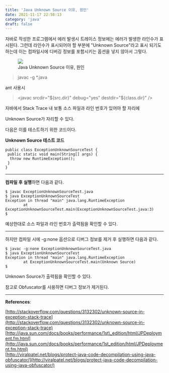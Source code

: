 ```yaml
---
title: 'Java Unknown Source 이유, 원인'
date: 2021-11-17 22:58:13
category: 'java'
draft: false
---
```


자바로 작성한 프로그렘에서 에러 발생시 트레이스 정보에는 에러가 발생한 라인수가 표시된다. 그런데 라인수가 표시되어야 할 부분에 "Unknown Source"라고 표시 되기도 하는데 이는 컴파일시에 디버깅 정보를 포함시키는 옵션을 넣지 않아서 그렇다.

<figure class="imageblock alignCenter" data-origin-width="300" data-origin-height="168" data-ke-mobilestyle="alignCenter"><span data-url="https://blog.kakaocdn.net/dn/bE7l9R/btrlnT8lDfJ/g288HauwsTGnwTVESz1di1/img.jpg" data-lightbox="lightbox" data-alt="Java Unknown Source 이유, 원인"><img src="https://blog.kakaocdn.net/dn/bE7l9R/btrlnT8lDfJ/g288HauwsTGnwTVESz1di1/img.jpg" srcset="https://img1.daumcdn.net/thumb/R1280x0/?scode=mtistory2&amp;fname=https%3A%2F%2Fblog.kakaocdn.net%2Fdn%2FbE7l9R%2FbtrlnT8lDfJ%2Fg288HauwsTGnwTVESz1di1%2Fimg.jpg" data-ke-mobilestyle="alignCenter"></span><figcaption>Java Unknown Source 이유, 원인</figcaption></figure>

> javac -g \*.java

ant 사용시

> <javac srcdir="${src.dir}" debug="yes" destdir="${class.dir}" />

자바에서 Stack Trace 내 보통 소스 파일과 라인 번호가 있어야 할 자리에

Unknown Source가 자리할 수 있다.

다음은 이를 테스트하기 위한 코드이다.

**Unknown Source 테스트 코드**

    public class ExceptionUnknownSourceTest {
     public static void main(String[] args) {
      throw new RuntimeException();
     }
    }

* * *

**컴파일 후 실행**하면 다음과 같다.

    $ javac ExceptionUnknownSourceTest.java
    $ java ExceptionUnknownSourceTest
    Exception in thread "main" java.lang.RuntimeException
            at ExceptionUnknownSourceTest.main(ExceptionUnknownSourceTest.java:3)
    $

예상한대로 소스 파일과 라인 번호가 출력됨을 확인할 수 있다.

* * *

하지만 컴파일 시에 -g:none 옵션으로 디버그 정보를 제거 후 실행하면 다음과 같다.

    $ javac -g:none ExceptionUnknownSourceTest.java
    $ java ExceptionUnknownSourceTest
    Exception in thread "main" java.lang.RuntimeException
            at ExceptionUnknownSourceTest.main(Unknown Source)
    $

Unknown Source가 출력됨을 확인할 수 있다.

참고로 Obfuscator를 사용하면 디버그 정보가 제거된다.

* * *

**References**:

[http://stackoverflow.com/questions/3132302/unknown-source-in-exception-stack-trace](http://stackoverflow.com/questions/3132302/unknown-source-in-exception-stack-trace)  
[http://java.sun.com/docs/books/performance/1st\_edition/html/JPDeployment.fm.html](http://java.sun.com/docs/books/performance/1st_edition/html/JPDeployment.fm.html)  
[http://viralpatel.net/blogs/protect-java-code-decompilation-using-java-obfuscator/](http://viralpatel.net/blogs/protect-java-code-decompilation-using-java-obfuscator/)
